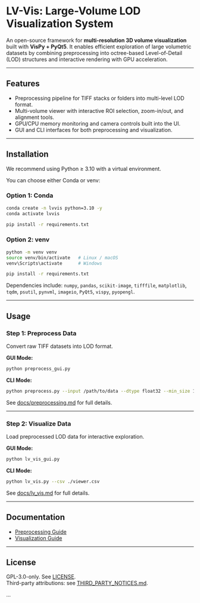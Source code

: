 # LV-Vis: Large-Volume LOD Visualization System

An open-source framework for **multi-resolution 3D volume visualization** built with **VisPy + PyQt5**. It enables efficient exploration of large volumetric datasets by combining preprocessing into octree-based Level-of-Detail (LOD) structures and interactive rendering with GPU acceleration.

---

## Features
- Preprocessing pipeline for TIFF stacks or folders into multi-level LOD format.
- Multi-volume viewer with interactive ROI selection, zoom-in/out, and alignment tools.
- GPU/CPU memory monitoring and camera controls built into the UI.
- GUI and CLI interfaces for both preprocessing and visualization.

---

## Installation

We recommend using Python ≥ 3.10 with a virtual environment.

You can choose either Conda or venv:

### Option 1: Conda 
```bash
conda create -n lvvis python=3.10 -y
conda activate lvvis

pip install -r requirements.txt
```

### Option 2: venv
```bash
python -m venv venv
source venv/bin/activate   # Linux / macOS
venv\Scripts\activate      # Windows

pip install -r requirements.txt
```

Dependencies include: `numpy`, `pandas`, `scikit-image`, `tifffile`, `matplotlib`, `tqdm`, `psutil`, `pynvml`, `imageio`, `PyQt5`, `vispy`, `pyopengl`.

---

## Usage

### Step 1: Preprocess Data
Convert raw TIFF datasets into LOD format.

**GUI Mode:**
```bash
python preprocess_gui.py
```

**CLI Mode:**
```bash
python preprocess.py --input /path/to/data --dtype float32 --min_size 100
```

See [docs/preprocessing.md](docs/preprocessing.md) for full details.

---

### Step 2: Visualize Data
Load preprocessed LOD data for interactive exploration.

**GUI Mode:**
```bash
python lv_vis_gui.py
```

**CLI Mode:**
```bash
python lv_vis.py --csv ./viewer.csv
```

See [docs/lv_vis.md](docs/lv_vis.md) for full details.

---

## Documentation
- [Preprocessing Guide](docs/preprocessing.md)
- [Visualization Guide](docs/lv_vis.md)

---

## License
GPL-3.0-only. See [LICENSE](./LICENSE).  
Third-party attributions: see [THIRD_PARTY_NOTICES.md](./THIRD_PARTY_NOTICES.md).

...
